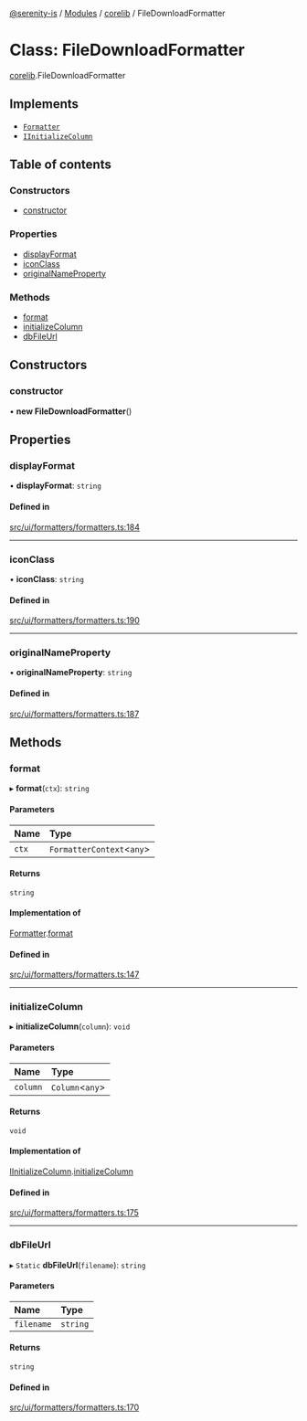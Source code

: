 [@serenity-is](../README.md) / [Modules](../modules.md) / [corelib](../modules/corelib.md) / FileDownloadFormatter

# Class: FileDownloadFormatter

[corelib](../modules/corelib.md).FileDownloadFormatter

## Implements

- [`Formatter`](../interfaces/corelib_slick.Formatter.md)
- [`IInitializeColumn`](corelib.IInitializeColumn.md)

## Table of contents

### Constructors

- [constructor](corelib.FileDownloadFormatter.md#constructor)

### Properties

- [displayFormat](corelib.FileDownloadFormatter.md#displayformat)
- [iconClass](corelib.FileDownloadFormatter.md#iconclass)
- [originalNameProperty](corelib.FileDownloadFormatter.md#originalnameproperty)

### Methods

- [format](corelib.FileDownloadFormatter.md#format)
- [initializeColumn](corelib.FileDownloadFormatter.md#initializecolumn)
- [dbFileUrl](corelib.FileDownloadFormatter.md#dbfileurl)

## Constructors

### constructor

• **new FileDownloadFormatter**()

## Properties

### displayFormat

• **displayFormat**: `string`

#### Defined in

[src/ui/formatters/formatters.ts:184](https://github.com/serenity-is/serenity/blob/master/packages/corelib/src/ui/formatters/formatters.ts#L184)

___

### iconClass

• **iconClass**: `string`

#### Defined in

[src/ui/formatters/formatters.ts:190](https://github.com/serenity-is/serenity/blob/master/packages/corelib/src/ui/formatters/formatters.ts#L190)

___

### originalNameProperty

• **originalNameProperty**: `string`

#### Defined in

[src/ui/formatters/formatters.ts:187](https://github.com/serenity-is/serenity/blob/master/packages/corelib/src/ui/formatters/formatters.ts#L187)

## Methods

### format

▸ **format**(`ctx`): `string`

#### Parameters

| Name | Type |
| :------ | :------ |
| `ctx` | `FormatterContext`<`any`\> |

#### Returns

`string`

#### Implementation of

[Formatter](../interfaces/corelib_slick.Formatter.md).[format](../interfaces/corelib_slick.Formatter.md#format)

#### Defined in

[src/ui/formatters/formatters.ts:147](https://github.com/serenity-is/serenity/blob/master/packages/corelib/src/ui/formatters/formatters.ts#L147)

___

### initializeColumn

▸ **initializeColumn**(`column`): `void`

#### Parameters

| Name | Type |
| :------ | :------ |
| `column` | `Column`<`any`\> |

#### Returns

`void`

#### Implementation of

[IInitializeColumn](corelib.IInitializeColumn.md).[initializeColumn](corelib.IInitializeColumn.md#initializecolumn)

#### Defined in

[src/ui/formatters/formatters.ts:175](https://github.com/serenity-is/serenity/blob/master/packages/corelib/src/ui/formatters/formatters.ts#L175)

___

### dbFileUrl

▸ `Static` **dbFileUrl**(`filename`): `string`

#### Parameters

| Name | Type |
| :------ | :------ |
| `filename` | `string` |

#### Returns

`string`

#### Defined in

[src/ui/formatters/formatters.ts:170](https://github.com/serenity-is/serenity/blob/master/packages/corelib/src/ui/formatters/formatters.ts#L170)
